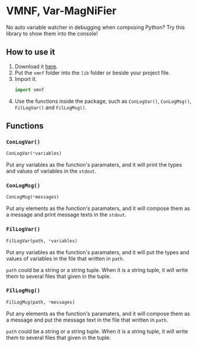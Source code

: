 # VMNF, Var-MagNiFier
No auto variable watcher in debugging when composing Python? Try this library to show them into the console!

## How to use it
1. Download it [here](https://github.com/KobeArthurScofield/var-magnifier-py/releases/latest).
1. Put the ```vmnf``` folder into the ```lib``` folder or beside your project file.
1. Import it.
   ``` python
   import vmnf
   ```
1. Use the functions inside the package, such as ```ConLogVar()```, ```ConLogMsg()```, ```FilLogVar()``` and ```FilLogMsg()```.

## Functions

### ```ConLogVar()```
``` python
ConLogVar(*variables)
```
Put any variables as the function's paramaters, and it will print the types and values of variables in the ```stdout```.

### ```ConLogMsg()```
``` python
ConLogMsg(*messages)
```
Put any elements as the function's paramaters, and it will compose them as a message and print message texts in the ```stdout```.

### ```FilLogVar()```
``` python
FilLogVar(path, *variables)
```
Put any variables as the function's paramaters, and it will put the types and values of variables in the file that written in ```path```.

```path``` could be a string or a string tuple. When it is a string tuple, it will write them to several files that given in the tuple.

### ```FilLogMsg()```
``` python
FilLogMsg(path, *messages)
```
Put any elements as the function's paramaters, and it will compose them as a message and put the message text in the file that written in ```path```.

```path``` could be a string or a string tuple. When it is a string tuple, it will write them to several files that given in the tuple.
